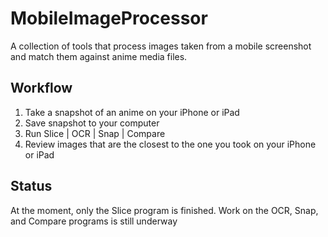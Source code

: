 # MobileImageProcessor
A collection of tools that process images taken from a mobile screenshot and match them against anime media files. 

## Workflow
1. Take a snapshot of an anime on your iPhone or iPad
2. Save snapshot to your computer
3. Run Slice | OCR | Snap | Compare
4. Review images that are the closest to the one you took on your iPhone or iPad

## Status
At the moment, only the Slice program is finished. Work on the OCR, Snap, and Compare programs is still underway
